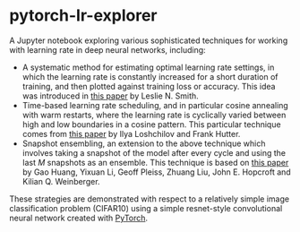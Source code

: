 # pytorch-lr-explorer
A Jupyter notebook exploring various sophisticated techniques for working with learning rate in deep neural networks, including:
* A systematic method for estimating optimal learning rate settings, in which the learning rate is constantly increased for a short duration of training, and then plotted against training loss or accuracy. This idea was introduced in [this paper](https://arxiv.org/abs/1506.01186) by Leslie N. Smith.
* Time-based learning rate scheduling, and in particular cosine annealing with warm restarts, where the learning rate is cyclically varied between high and low boundaries in a cosine pattern. This particular technique comes from [this paper](https://arxiv.org/abs/1608.03983.pdf) by Ilya Loshchilov and Frank Hutter.
* Snapshot ensembling, an extension to the above technique which involves taking a snapshot of the model after every cycle and using the last *M* snapshots as an ensemble. This technique is based on [this paper](https://arxiv.org/abs/1704.00109) by Gao Huang, Yixuan Li, Geoff Pleiss, Zhuang Liu, John E. Hopcroft and Kilian Q. Weinberger.

These strategies are demonstrated with respect to a relatively simple image classification problem (CIFAR10) using a simple resnet-style convolutional neural network created with [PyTorch](http://pytorch.org).
